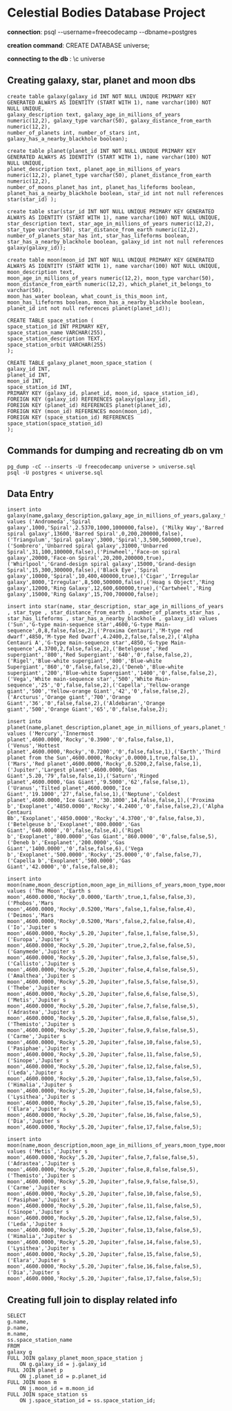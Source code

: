# Celestial Bodies Database Project

**connection**: psql --username=freecodecamp --dbname=postgres

**creation command**: CREATE DATABASE universe;

**connecting to the db** : \c universe

## Creating galaxy, star, planet and moon dbs

    create table galaxy(galaxy_id INT NOT NULL UNIQUE PRIMARY KEY GENERATED ALWAYS AS IDENTITY (START WITH 1), name varchar(100) NOT NULL UNIQUE,
    galaxy_description text, galaxy_age_in_millions_of_years numeric(12,2), galaxy_type varchar(50), galaxy_distance_from_earth numeric(12,2),
    number_of_planets int, number_of_stars int, galaxy_has_a_nearby_blackhole boolean);

    create table planet(planet_id INT NOT NULL UNIQUE PRIMARY KEY GENERATED ALWAYS AS IDENTITY (START WITH 1), name varchar(100) NOT NULL UNIQUE,
    planet_description text, planet_age_in_millions_of_years numeric(12,2), planet_type varchar(50), planet_distance_from_earth numeric(12,2),
    number_of_moons_planet_has int, planet_has_lifeforms boolean, planet_has_a_nearby_blackhole boolean, star_id int not null references star(star_id) );

    create table star(star_id INT NOT NULL UNIQUE PRIMARY KEY GENERATED ALWAYS AS IDENTITY (START WITH 1), name varchar(100) NOT NULL UNIQUE,
    star_description text, star_age_in_millions_of_years numeric(12,2), star_type varchar(50), star_distance_from_earth numeric(12,2),
    number_of_planets_star_has int, star_has_lifeforms boolean, star_has_a_nearby_blackhole boolean, galaxy_id int not null references galaxy(galaxy_id));

    create table moon(moon_id INT NOT NULL UNIQUE PRIMARY KEY GENERATED ALWAYS AS IDENTITY (START WITH 1), name varchar(100) NOT NULL UNIQUE, moon_description text,
    moon_age_in_millions_of_years numeric(12,2), moon_type varchar(50), moon_distance_from_earth numeric(12,2), which_planet_it_belongs_to varchar(50),
    moon_has_water boolean, what_count_is_this_moon int, moon_has_lifeforms boolean, moon_has_a_nearby_blackhole boolean, planet_id int not null references planet(planet_id));

    CREATE TABLE space_station (
    space_station_id INT PRIMARY KEY,
    space_station_name VARCHAR(255),
    space_station_description TEXT,
    space_station_orbit VARCHAR(255)
    );

    CREATE TABLE galaxy_planet_moon_space_station (
    galaxy_id INT,
    planet_id INT,
    moon_id INT,
    space_station_id INT,
    PRIMARY KEY (galaxy_id, planet_id, moon_id, space_station_id),
    FOREIGN KEY (galaxy_id) REFERENCES galaxy(galaxy_id),
    FOREIGN KEY (planet_id) REFERENCES planet(planet_id),
    FOREIGN KEY (moon_id) REFERENCES moon(moon_id),
    FOREIGN KEY (space_station_id) REFERENCES space_station(space_station_id)
    );

## Commands for dumping and recreating db on vm

    pg_dump -cC --inserts -U freecodecamp universe > universe.sql
    psql -U postgres < universe.sql

## Data Entry

    insert into galaxy(name,galaxy_description,galaxy_age_in_millions_of_years,galaxy_type,galaxy_distance_from_earth,number_of_planets,number_of_stars,galaxy_has_a_nearby_blackhole) values ('Andromeda','Spiral galaxy',1000,'Spiral',2.5370,1000,1000000,false), ('Milky Way','Barred spiral galaxy',13600,'Barred Spiral',0,200,200000,false),('Triangulum','Spiral galaxy',3000,'Spiral',3,500,500000,true), ('Sombrero','Unbarred spiral galaxy',31000,'Unbarred Spiral',31,100,100000,false),('Pinwheel','Face-on spiral galaxy',20000,'Face-on Spiral',20,200,200000,true), ('Whirlpool','Grand-design spiral galaxy',15000,'Grand-design Spiral',15,300,300000,false),('Black Eye','Spiral galaxy',10000,'Spiral',10,400,400000,true),('Cigar','Irregular galaxy',8000,'Irregular',8,500,500000,false),('Hoag s Object','Ring galaxy',12000,'Ring Galaxy',12,600,600000,true),('Cartwheel','Ring galaxy',15000,'Ring Galaxy',15,700,700000,false);

    insert into star(name, star_description, star_age_in_millions_of_years , star_type , star_distance_from_earth , number_of_planets_star_has , star_has_lifeforms , star_has_a_nearby_blackhole , galaxy_id) values ('Sun','G-type main-sequence star',4600,'G-type Main-sequence',0,8,false,false,2),('Proxima Centauri','M-type red dwarf',4850,'M-type Red Dwarf',4.2400,2,false,false,2),('Alpha Centauri A','G-type main-sequence star',4850,'G-type Main-sequence',4.3700,2,false,false,2),('Betelgeuse','Red supergiant','800','Red Supergiant','640','0',false,false,2),('Rigel','Blue-white supergiant','800','Blue-white Supergiant','860','0',false,false,2),('Deneb','Blue-white supergiant','200','Blue-white Supergiant','1400','0',false,false,2),('Vega','White main-sequence star','500','White Main-sequence','25','0',false,false,2),('Capella','Yellow-orange giant','500','Yellow-orange Giant','42','0',false,false,2),('Arcturus','Orange giant','700','Orange Giant','36','0',false,false,2),('Aldebaran','Orange giant','500','Orange Giant','65','0',false,false,2);

    insert into planet(name,planet_description,planet_age_in_millions_of_years,planet_type,planet_distance_from_earth,number_of_moons_planet_has,planet_has_lifeforms,planet_has_a_nearby_blackhole,star_id) values ('Mercury','Innermost planet',4600.0000,'Rocky','0.3900','0',false,false,1),('Venus','Hottest planet',4600.0000,'Rocky','0.7200','0',false,false,1),('Earth','Third planet from the Sun',4600.0000,'Rocky',0.0000,1,true,false,1),('Mars','Red planet',4600.0000,'Rocky',0.5200,2,false,false,1),('Jupiter','Largest planet',4600.0000,'Gas Giant',5.20,'79',false,false,1),('Saturn','Ringed planet',4600.0000,'Gas Giant','9.5000','62',false,false,1),('Uranus','Tilted planet',4600.0000,'Ice Giant','19.1000','27',false,false,1),('Neptune','Coldest planet',4600.0000,'Ice Giant','30.1000',14,false,false,1),('Proxima b','Exoplanet','4850.0000','Rocky','4.2400','0',false,false,2),('Alpha Centauri Bb','Exoplanet','4850.0000','Rocky','4.3700','0',false,false,3),('Betelgeuse b','Exoplanet','800.0000','Gas Giant','640.0000','0',false,false,4),('Rigel b','Exoplanet','800.0000','Gas Giant','860.0000','0',false,false,5),('Deneb b','Exoplanet','200.0000','Gas Giant','1400.0000','0',false,false,6),('Vega b','Exoplanet','500.0000','Rocky','25.0000','0',false,false,7),('Capella b','Exoplanet','500.0000','Gas Giant','42.0000','0',false,false,8);

    insert into moon(name,moon_description,moon_age_in_millions_of_years,moon_type,moon_distance_from_earth,which_planet_it_belongs_to,moon_has_water,what_count_is_this_moon,moon_has_lifeforms,moon_has_a_nearby_blackhole,planet_id) values ('The Moon','Earth s moon',4600.0000,'Rocky',0.0000,'Earth',true,1,false,false,3),('Phobos','Mars moon',4600.0000,'Rocky',0.5200,'Mars',false,1,false,false,4),('Deimos','Mars moon',4600.0000,'Rocky',0.5200,'Mars',false,2,false,false,4),('Io','Jupiter s moon',4600.0000,'Rocky',5.20,'Jupiter',false,1,false,false,5),('Europa','Jupiter's moon',4600.0000,'Rocky',5.20,'Jupiter',true,2,false,false,5),('Ganymede','Jupiter s moon',4600.0000,'Rocky',5.20,'Jupiter',false,3,false,false,5),('Callisto','Jupiter s moon',4600.0000,'Rocky',5.20,'Jupiter',false,4,false,false,5),('Amalthea','Jupiter s moon',4600.0000,'Rocky',5.20,'Jupiter',false,5,false,false,5),('Thebe','Jupiter s moon',4600.0000,'Rocky',5.20,'Jupiter',false,6,false,false,5),('Metis','Jupiter s moon',4600.0000,'Rocky',5.20,'Jupiter',false,7,false,false,5),('Adrastea','Jupiter s moon',4600.0000,'Rocky',5.20,'Jupiter',false,8,false,false,5),('Themisto','Jupiter s moon',4600.0000,'Rocky',5.20,'Jupiter',false,9,false,false,5),('Carme','Jupiter s moon',4600.0000,'Rocky',5.20,'Jupiter',false,10,false,false,5),('Pasiphae','Jupiter s moon',4600.0000,'Rocky',5.20,'Jupiter',false,11,false,false,5),('Sinope','Jupiter s moon',4600.0000,'Rocky',5.20,'Jupiter',false,12,false,false,5),('Leda','Jupiter s moon',4600.0000,'Rocky',5.20,'Jupiter',false,13,false,false,5),('Himalia','Jupiter s moon',4600.0000,'Rocky',5.20,'Jupiter',false,14,false,false,5),('Lysithea','Jupiter s moon',4600.0000,'Rocky',5.20,'Jupiter',false,15,false,false,5),('Elara','Jupiter s moon',4600.0000,'Rocky',5.20,'Jupiter',false,16,false,false,5),('Dia','Jupiter s moon',4600.0000,'Rocky',5.20,'Jupiter',false,17,false,false,5);

    insert into moon(name,moon_description,moon_age_in_millions_of_years,moon_type,moon_distance_from_earth,which_planet_it_belongs_to,moon_has_water,what_count_is_this_moon,moon_has_lifeforms,moon_has_a_nearby_blackhole,planet_id) values ('Metis','Jupiter s moon',4600.0000,'Rocky',5.20,'Jupiter',false,7,false,false,5),('Adrastea','Jupiter s moon',4600.0000,'Rocky',5.20,'Jupiter',false,8,false,false,5),('Themisto','Jupiter s moon',4600.0000,'Rocky',5.20,'Jupiter',false,9,false,false,5),('Carme','Jupiter s moon',4600.0000,'Rocky',5.20,'Jupiter',false,10,false,false,5),('Pasiphae','Jupiter s moon',4600.0000,'Rocky',5.20,'Jupiter',false,11,false,false,5),('Sinope','Jupiter s moon',4600.0000,'Rocky',5.20,'Jupiter',false,12,false,false,5),('Leda','Jupiter s moon',4600.0000,'Rocky',5.20,'Jupiter',false,13,false,false,5),('Himalia','Jupiter s moon',4600.0000,'Rocky',5.20,'Jupiter',false,14,false,false,5),('Lysithea','Jupiter s moon',4600.0000,'Rocky',5.20,'Jupiter',false,15,false,false,5),('Elara','Jupiter s moon',4600.0000,'Rocky',5.20,'Jupiter',false,16,false,false,5),('Dia','Jupiter s moon',4600.0000,'Rocky',5.20,'Jupiter',false,17,false,false,5);

## Creating full join to display related info

    SELECT 
    g.name,
    p.name,
    m.name,
    ss.space_station_name
    FROM 
    galaxy g
    FULL JOIN galaxy_planet_moon_space_station j 
        ON g.galaxy_id = j.galaxy_id
    FULL JOIN planet p 
        ON j.planet_id = p.planet_id
    FULL JOIN moon m 
        ON j.moon_id = m.moon_id
    FULL JOIN space_station ss 
        ON j.space_station_id = ss.space_station_id;
